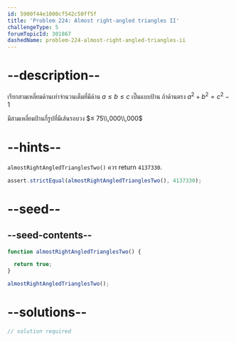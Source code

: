 ```yaml
---
id: 5900f44e1000cf542c50ff5f
title: 'Problem 224: Almost right-angled triangles II'
challengeType: 5
forumTopicId: 301867
dashedName: problem-224-almost-right-angled-triangles-ii
---
```


# --description--

เรียกสามเหลี่ยมด้านเท่าจำนวนเต็มที่มีด้าน $a ≤ b ≤ c$ เป็นแบบป้าน ถ้าด้านตรง $a^2 + b^2 = c^2 - 1$

มีสามเหลี่ยมป้านกี่รูปที่มีเส้นรอบวง $≤ 75\\,000\\,000$

# --hints--

`almostRightAngledTrianglesTwo()` ควร return `4137330`.

```js
assert.strictEqual(almostRightAngledTrianglesTwo(), 4137330);
```

# --seed--

## --seed-contents--

```js
function almostRightAngledTrianglesTwo() {

  return true;
}

almostRightAngledTrianglesTwo();
```

# --solutions--

```js
// solution required
```
